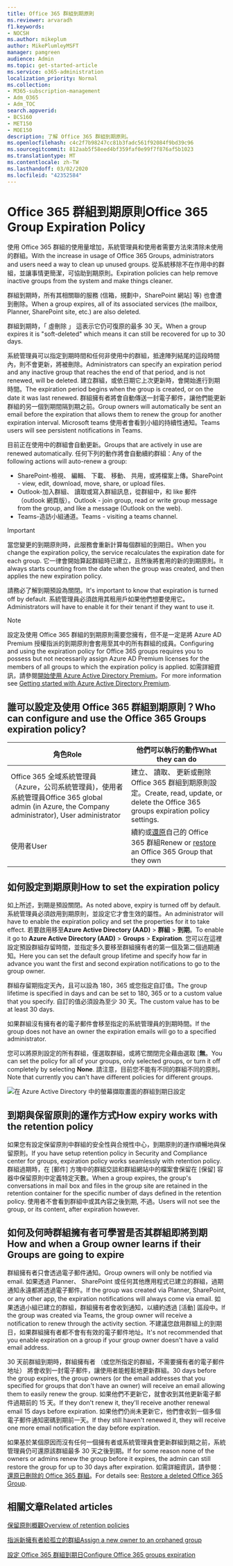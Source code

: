 ```yaml
---
title: Office 365 群組到期原則
ms.reviewer: arvaradh
f1.keywords:
- NOCSH
ms.author: mikeplum
author: MikePlumleyMSFT
manager: pamgreen
audience: Admin
ms.topic: get-started-article
ms.service: o365-administration
localization_priority: Normal
ms.collection:
- M365-subscription-management
- Adm_O365
- Adm_TOC
search.appverid:
- BCS160
- MET150
- MOE150
description: 了解 Office 365 群組到期原則。
ms.openlocfilehash: c4c2f7b98247cc81b3fadc561f92084f9bd39c96
ms.sourcegitcommit: 812aab5f58eed4bf359faf0e99f7f876af5b1023
ms.translationtype: MT
ms.contentlocale: zh-TW
ms.lasthandoff: 03/02/2020
ms.locfileid: "42352584"
---
```

# <a name="office-365-group-expiration-policy"></a><span data-ttu-id="fb133-103">Office 365 群組到期原則</span><span class="sxs-lookup"><span data-stu-id="fb133-103">Office 365 Group Expiration Policy</span></span>

<span data-ttu-id="fb133-104">使用 Office 365 群組的使用量增加，系統管理員和使用者需要方法來清除未使用的群組。</span><span class="sxs-lookup"><span data-stu-id="fb133-104">With the increase in usage of Office 365 Groups, administrators and users need a way to clean up unused groups.</span></span> <span data-ttu-id="fb133-105">從系統移除不在作用中的群組，並讓事情更簡潔，可協助到期原則。</span><span class="sxs-lookup"><span data-stu-id="fb133-105">Expiration policies can help remove inactive groups from the system and make things cleaner.</span></span>

<span data-ttu-id="fb133-106">群組到期時，所有其相關聯的服務 (信箱，規劃中，SharePoint 網站] 等) 也會遭到刪除。</span><span class="sxs-lookup"><span data-stu-id="fb133-106">When a group expires, all of its associated services (the mailbox, Planner, SharePoint site, etc.) are also deleted.</span></span>

<span data-ttu-id="fb133-107">群組到期時，「 虛刪除 」 這表示它仍可復原的最多 30 天。</span><span class="sxs-lookup"><span data-stu-id="fb133-107">When a group expires it is "soft-deleted" which means it can still be recovered for up to 30 days.</span></span>

<span data-ttu-id="fb133-108">系統管理員可以指定到期時間和任何非使用中的群組，抵達陣列結尾的這段時間內，則不會更新，將被刪除。</span><span class="sxs-lookup"><span data-stu-id="fb133-108">Administrators can specify an expiration period and any inactive group that reaches the end of that period, and is not renewed, will be deleted.</span></span> <span data-ttu-id="fb133-109">建立群組，或依日期它上次更新時，會開始進行到期時間。</span><span class="sxs-lookup"><span data-stu-id="fb133-109">The expiration period begins when the group is created, or on the date it was last renewed.</span></span> <span data-ttu-id="fb133-110">群組擁有者將會自動傳送一封電子郵件，讓他們能更新群組的另一個到期間隔到期之前。</span><span class="sxs-lookup"><span data-stu-id="fb133-110">Group owners will automatically be sent an email before the expiration that allows them to renew the group for another expiration interval.</span></span> <span data-ttu-id="fb133-111">Microsoft teams 使用者會看到小組的持續性通知。</span><span class="sxs-lookup"><span data-stu-id="fb133-111">Teams users will see persistent notifications in Teams.</span></span>

<span data-ttu-id="fb133-112">目前正在使用中的群組會自動更新。</span><span class="sxs-lookup"><span data-stu-id="fb133-112">Groups that are actively in use are renewed automatically.</span></span> <span data-ttu-id="fb133-113">任何下列的動作將會自動續約群組：</span><span class="sxs-lookup"><span data-stu-id="fb133-113">Any of the following actions will auto-renew a group:</span></span>
- <span data-ttu-id="fb133-114">SharePoint-檢視、 編輯、 下載、 移動、 共用，或將檔案上傳。</span><span class="sxs-lookup"><span data-stu-id="fb133-114">SharePoint - view, edit, download, move, share, or upload files.</span></span>
- <span data-ttu-id="fb133-115">Outlook-加入群組、 讀取或寫入群組訊息，從群組中，和 like 郵件 （outlook 網頁版）。</span><span class="sxs-lookup"><span data-stu-id="fb133-115">Outlook - join group, read or write group message from the group, and like a message (Outlook on the web).</span></span>
- <span data-ttu-id="fb133-116">Teams-造訪小組通道。</span><span class="sxs-lookup"><span data-stu-id="fb133-116">Teams - visiting a teams channel.</span></span>

> [!IMPORTANT]
> <span data-ttu-id="fb133-117">當您變更的到期原則時，此服務會重新計算每個群組的到期日。</span><span class="sxs-lookup"><span data-stu-id="fb133-117">When you change the expiration policy, the service recalculates the expiration date for each group.</span></span> <span data-ttu-id="fb133-118">它一律會開始算起群組時已建立，且然後將套用的新的到期原則。</span><span class="sxs-lookup"><span data-stu-id="fb133-118">It always starts counting from the date when the group was created, and then applies the new expiration policy.</span></span>

<span data-ttu-id="fb133-119">請務必了解到期預設為關閉。</span><span class="sxs-lookup"><span data-stu-id="fb133-119">It's important to know that expiration is turned off by default.</span></span> <span data-ttu-id="fb133-120">系統管理員必須啟用其租用戶如果他們想要使用它。</span><span class="sxs-lookup"><span data-stu-id="fb133-120">Administrators will have to enable it for their tenant if they want to use it.</span></span>

> [!NOTE]
> <span data-ttu-id="fb133-121">設定及使用 Office 365 群組的到期原則需要您擁有，但不是一定是將 Azure AD Premium 授權指派的到期原則會套用至其中的所有群組的成員。</span><span class="sxs-lookup"><span data-stu-id="fb133-121">Configuring and using the expiration policy for Office 365 groups requires you to possess but not necessarily assign Azure AD Premium licenses for the members of all groups to which the expiration policy is applied.</span></span> <span data-ttu-id="fb133-122">如需詳細資訊，請參閱[開始使用 Azure Active Directory Premium](https://docs.microsoft.com/azure/active-directory/active-directory-get-started-premium)。</span><span class="sxs-lookup"><span data-stu-id="fb133-122">For more information see [Getting started with Azure Active Directory Premium](https://docs.microsoft.com/azure/active-directory/active-directory-get-started-premium).</span></span>

## <a name="who-can-configure-and-use-the-office-365-groups-expiration-policy"></a><span data-ttu-id="fb133-123">誰可以設定及使用 Office 365 群組到期原則？</span><span class="sxs-lookup"><span data-stu-id="fb133-123">Who can configure and use the Office 365 Groups expiration policy?</span></span>

|<span data-ttu-id="fb133-124">角色</span><span class="sxs-lookup"><span data-stu-id="fb133-124">Role</span></span>|<span data-ttu-id="fb133-125">他們可以執行的動作</span><span class="sxs-lookup"><span data-stu-id="fb133-125">What they can do</span></span>|
|---------|---------|
|<span data-ttu-id="fb133-126">Office 365 全域系統管理員 （Azure，公司系統管理員)，使用者系統管理員</span><span class="sxs-lookup"><span data-stu-id="fb133-126">Office 365 global admin (in Azure, the Company administrator), User administrator</span></span>|<span data-ttu-id="fb133-127">建立、 讀取、 更新或刪除 Office 365 群組到期原則設定。</span><span class="sxs-lookup"><span data-stu-id="fb133-127">Create, read, update, or delete the Office 365 groups expiration policy settings.</span></span>|
|<span data-ttu-id="fb133-128">使用者</span><span class="sxs-lookup"><span data-stu-id="fb133-128">User</span></span>|<span data-ttu-id="fb133-129">續約或[還原](https://docs.microsoft.com/azure/active-directory/users-groups-roles/groups-restore-deleted)自己的 Office 365 群組</span><span class="sxs-lookup"><span data-stu-id="fb133-129">Renew or [restore](https://docs.microsoft.com/azure/active-directory/users-groups-roles/groups-restore-deleted) an Office 365 Group that they own</span></span>|

## <a name="how-to-set-the-expiration-policy"></a><span data-ttu-id="fb133-130">如何設定到期原則</span><span class="sxs-lookup"><span data-stu-id="fb133-130">How to set the expiration policy</span></span>

<span data-ttu-id="fb133-131">如上所述，到期是預設關閉。</span><span class="sxs-lookup"><span data-stu-id="fb133-131">As noted above, expiry is turned off by default.</span></span> <span data-ttu-id="fb133-132">系統管理員必須啟用到期原則，並設定它才會生效的屬性。</span><span class="sxs-lookup"><span data-stu-id="fb133-132">An administrator will have to enable the expiration policy and set the properties for it to take effect.</span></span> <span data-ttu-id="fb133-133">若要啟用移至**Azure Active Directory (AAD)** > **群組** > **到期**。</span><span class="sxs-lookup"><span data-stu-id="fb133-133">To enable it go to **Azure Active Directory (AAD)** > **Groups** > **Expiration**.</span></span> <span data-ttu-id="fb133-134">您可以在這裡設定預設群組存留時間，並指定多久要移至群組擁有者的第一個及第二個過期通知。</span><span class="sxs-lookup"><span data-stu-id="fb133-134">Here you can set the default group lifetime and specify how far in advance you want the first and second expiration notifications to go to the group owner.</span></span>

<span data-ttu-id="fb133-135">群組存留期指定天內，且可以設為 180，365 或您指定自訂值。</span><span class="sxs-lookup"><span data-stu-id="fb133-135">The group lifetime is specified in days and can be set to 180, 365 or to a custom value that you specify.</span></span> <span data-ttu-id="fb133-136">自訂的值必須設為至少 30 天。</span><span class="sxs-lookup"><span data-stu-id="fb133-136">The custom value has to be at least 30 days.</span></span>

<span data-ttu-id="fb133-137">如果群組沒有擁有者的電子郵件會移至指定的系統管理員的到期時間。</span><span class="sxs-lookup"><span data-stu-id="fb133-137">If the group does not have an owner the expiration emails will go to a specified administrator.</span></span>

<span data-ttu-id="fb133-138">您可以將原則設定的所有群組，僅選取群組，或將它關閉完全藉由選取 [**無**。</span><span class="sxs-lookup"><span data-stu-id="fb133-138">You can set the policy for all of your groups, only selected groups, or turn it off completely by selecting **None**.</span></span> <span data-ttu-id="fb133-139">請注意，目前您不能有不同的群組不同的原則。</span><span class="sxs-lookup"><span data-stu-id="fb133-139">Note that currently you can't have different policies for different groups.</span></span>

![在 Azure Active Directory 中的螢幕擷取畫面的群組到期日設定](../../media/azure-groups-expiration-settings.png)

## <a name="how-expiry-works-with-the-retention-policy"></a><span data-ttu-id="fb133-141">到期與保留原則的運作方式</span><span class="sxs-lookup"><span data-stu-id="fb133-141">How expiry works with the retention policy</span></span>

<span data-ttu-id="fb133-142">如果您有設定保留原則中群組的安全性與合規性中心，到期原則的運作順暢地與保留原則。</span><span class="sxs-lookup"><span data-stu-id="fb133-142">If you have setup retention policy in Security and Compliance center for groups, expiration policy works seamlessly with retention policy.</span></span> <span data-ttu-id="fb133-143">群組過期時，在 [郵件] 方塊中的群組交談和群組網站中的檔案會保留在 [保留] 容器中保留原則中定義特定天數。</span><span class="sxs-lookup"><span data-stu-id="fb133-143">When a group expires, the group's conversations in mail box and files in the group site are retained in the retention container for the specific number of days defined in the retention policy.</span></span> <span data-ttu-id="fb133-144">使用者不會看到群組中或其內容之後到期, 不過。</span><span class="sxs-lookup"><span data-stu-id="fb133-144">Users will not see the group, or its content, after expiration however.</span></span>

## <a name="how-and-when-a-group-owner-learns-if-their-groups-are-going-to-expire"></a><span data-ttu-id="fb133-145">如何及何時群組擁有者可學習是否其群組即將到期</span><span class="sxs-lookup"><span data-stu-id="fb133-145">How and when a Group owner learns if their Groups are going to expire</span></span>

<span data-ttu-id="fb133-146">群組擁有者只會透過電子郵件通知。</span><span class="sxs-lookup"><span data-stu-id="fb133-146">Group owners will only be notified via email.</span></span> <span data-ttu-id="fb133-147">如果透過 Planner、 SharePoint 或任何其他應用程式已建立的群組，過期通知永遠都將透過電子郵件。</span><span class="sxs-lookup"><span data-stu-id="fb133-147">If the group was created via Planner, SharePoint, or any other app, the expiration notifications will always come via email.</span></span> <span data-ttu-id="fb133-148">如果透過小組已建立的群組，群組擁有者會收到通知，以續約透過 [活動] 區段中。</span><span class="sxs-lookup"><span data-stu-id="fb133-148">If the group was created via Teams, the group owner will receive a notification to renew through the activity section.</span></span> <span data-ttu-id="fb133-149">不建議您啟用群組上的到期日，如果群組擁有者都不會有有效的電子郵件地址。</span><span class="sxs-lookup"><span data-stu-id="fb133-149">It's not recommended that you enable expiration on a group if your group owner doesn't have a valid email address.</span></span>

<span data-ttu-id="fb133-150">30 天前群組到期時，群組擁有者 （或您所指定的群組，不需要擁有者的電子郵件地址） 將會收到一封電子郵件，讓使用者能輕鬆地更新群組。</span><span class="sxs-lookup"><span data-stu-id="fb133-150">30 days before the group expires, the group owners (or the email addresses that you specified for groups that don't have an owner) will receive an email allowing them to easily renew the group.</span></span> <span data-ttu-id="fb133-151">如果他們不更新它，就會收到其他更新電子郵件過期前的 15 天。</span><span class="sxs-lookup"><span data-stu-id="fb133-151">If they don't renew it, they'll receive another renewal email 15 days before expiration.</span></span> <span data-ttu-id="fb133-152">如果他們仍尚未更新它，他們會收到一個多個電子郵件通知密碼到期前一天。</span><span class="sxs-lookup"><span data-stu-id="fb133-152">If they still haven't renewed it, they will receive one more email notification the day before expiration.</span></span>

<span data-ttu-id="fb133-153">如果基於某個原因而沒有任何一個擁有者或系統管理員會更新群組到期之前，系統管理員仍可還原該群組最多 30 天之後到期。</span><span class="sxs-lookup"><span data-stu-id="fb133-153">If for some reason none of the owners or admins renew the group before it expires, the admin can still restore the group for up to 30 days after expiration.</span></span> <span data-ttu-id="fb133-154">如需詳細資訊，請參閱：[還原已刪除的 Office 365 群組](https://support.office.com/article/restore-a-deleted-office-365-group-b7c66b59-657a-4e1a-8aa0-8163b1f4eb54)。</span><span class="sxs-lookup"><span data-stu-id="fb133-154">For details see: [Restore a deleted Office 365 Group](https://support.office.com/article/restore-a-deleted-office-365-group-b7c66b59-657a-4e1a-8aa0-8163b1f4eb54).</span></span>

## <a name="related-articles"></a><span data-ttu-id="fb133-155">相關文章</span><span class="sxs-lookup"><span data-stu-id="fb133-155">Related articles</span></span>

[<span data-ttu-id="fb133-156">保留原則概觀</span><span class="sxs-lookup"><span data-stu-id="fb133-156">Overview of retention policies</span></span>](https://support.office.com/article/5e377752-700d-4870-9b6d-12bfc12d2423)

[<span data-ttu-id="fb133-157">指派新擁有者給孤立的群組</span><span class="sxs-lookup"><span data-stu-id="fb133-157">Assign a new owner to an orphaned group</span></span>](https://support.office.com/article/86bb3db6-8857-45d1-95c8-f6d540e45732)

[<span data-ttu-id="fb133-158">設定 Office 365 群組到期日</span><span class="sxs-lookup"><span data-stu-id="fb133-158">Configure Office 365 groups expiration</span></span>](https://docs.microsoft.com/azure/active-directory/active-directory-groups-lifecycle-azure-portal)
